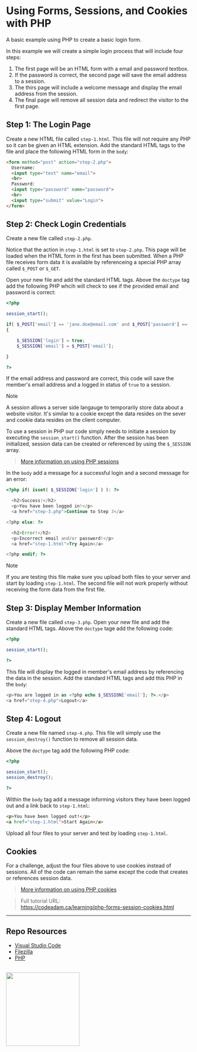# Using Forms, Sessions, and Cookies with PHP

A basic example using PHP to create a basic login form. 

In this example we will create a simple login process that will include four steps:

1. The first page will be an HTML form with a email and password textbox.
2. If the password is correct, the second page will save the email address to a session.
3. The thirs page will include a welcome message and display the email address from the session.
4. The final page will remove all session data and redirect the visitor to the first page. 

## Step 1: The Login Page

Create a new HTML file called `step-1.html`. This file will not require any PHP so it can be given an HTML extension. Add the standard HTML tags to the file and place the following HTML form in the `body`:

```html
<form method="post" action="step-2.php">
  Username:
  <input type="text" name="email">
  <br>
  Password:
  <input type="password" name="password">
  <br>
  <input type="submit" value="Login">
</form>
```

## Step 2: Check Login Credentials

Create a new file called `step-2.php`. 

Notice that the action in `step-1.html` is set to `step-2.php`. This page will be loaded when the HTML form in the first has been submitted. When a PHP file receives form data it is available by referenceing a special PHP array called `$_POST` or `$_GET`.

Open your new file and add the standard HTML tags. Above the `doctype` tag add the following PHP whcih will check to see if the provided email and password is correct:

```php
<?php

session_start();

if( $_POST['email'] == 'jane.doe@email.com' and $_POST['password'] == 'password' )
{

    $_SESSION['login'] = true;
    $_SESSION['email'] = $_POST['email'];

}

?>
```

If the email address and password are correct, this code will save the member's email address and a logged in status of `true` to a session.

> [!Note]
> A session allows a server side langauge to temporarily store data about a website visitor. It's similar to a cookie except the data resides on the sever and cookie data resides on the client computer. 

To use a session in PHP our code simply needs to initiate a session by executing the `session_start()` function. After the session has been initialized, session data can be created or referenced by using the `$_SESSION` array. 

> [More information on using PHP sessions](https://www.php.net/manual/en/function.session-start.php)

In the `body` add a message for a successful login and a second message for an error:

```php
<?php if( isset( $_SESSION['login'] ) ): ?>

  <h2>Success!</h2>
  <p>You have been logged in!</p>
  <a href="step-3.php">Continue to Step 3</a>

<?php else: ?>

  <h2>Error!</h2>
  <p>Incorrect email and/or password!</p>
  <a href="step-1.html">Try Again</a>

<?php endif; ?>
```

> [!Note]
> If you are testing this file make sure you upload both files to your server and start by loading `step-1.html`. The second file will not work properly without receiving the form data from the first file. 

## Step 3: Display Member Information

Create a new file called `step-3.php`. Open your new file and add the standard HTML tags. Above the `doctype` tage add the following code:

```php
<?php

session_start();

?>
```

This file will display the logged in member's email address by referencing the data in the session. Add the standard HTML tags and add this PHP in the `body`:

```php
<p>You are logged in as <?php echo $_SESSION['email']; ?>.</p>
<a href="step-4.php">Logout</a>
```

## Step 4: Logout

Create a new file named `step-4.php`. This file will simply use the `session_destroy()` function to remove all session data. 

Above the `doctype` tag add the following PHP code:

```php
<?php

session_start();
session_destroy();

?>
```

Within the `body` tag add a message informing visitors they have been logged out and a link back to `step-1.html`:

```html
<p>You have been logged out!</p>
<a href="step-1.html">Start Again</a>
```

Upload all four files to your server and test by loading `step-1.html`. 

## Cookies

For a challenge, adjust the four files above to use cookies instead of sessions. All of the code can remain the same except the code that creates or references session data. 

> [More information on using PHP cookies](https://www.php.net/manual/en/function.setcookie.php)

> Full tutorial URL:  
> https://codeadam.ca/learning/php-forms-session-cookies.html

***

## Repo Resources

* [Visual Studio Code](https://code.visualstudio.com/)
* [Filezilla](https://filezilla-project.org/)
* [PHP](https://php.net)

<br>
<a href="https://codeadam.ca">
<img src="https://cdn.codeadam.ca/images@1.0.0/codeadam-logo-coloured-horizontal.png" width="200">
</a>
